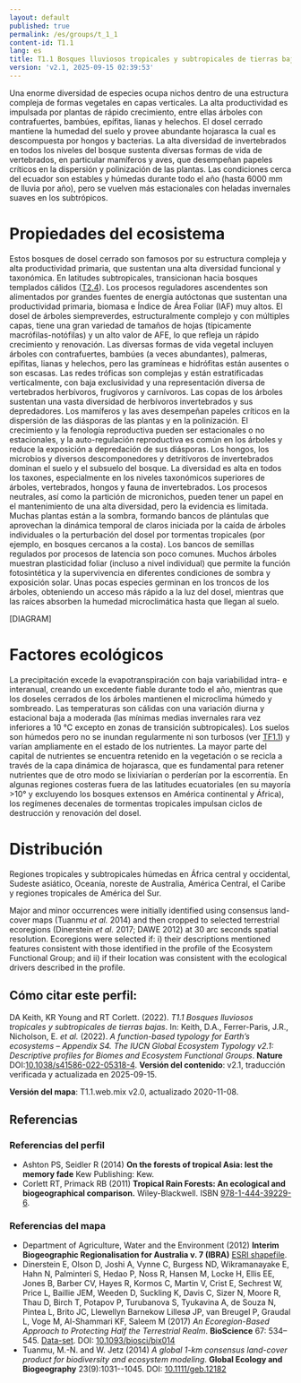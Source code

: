 ```yaml
---
layout: default
published: true
permalink: /es/groups/t_1_1
content-id: T1.1
lang: es
title: T1.1 Bosques lluviosos tropicales y subtropicales de tierras bajas
version: 'v2.1, 2025-09-15 02:39:53'
---
```


Una enorme diversidad de especies ocupa nichos dentro de una estructura compleja de formas vegetales en capas verticales. La alta productividad es impulsada por plantas de rápido crecimiento, entre ellas árboles con contrafuertes, bambúes, epífitas, lianas y helechos. El dosel cerrado mantiene la humedad del suelo y provee abundante hojarasca la cual es descompuesta por hongos y bacterias. La alta diversidad de invertebrados en todos los niveles del bosque sustenta diversas formas de vida de vertebrados, en particular mamíferos y aves, que desempeñan papeles críticos en la dispersión y polinización de las plantas. Las condiciones cerca del ecuador son estables y húmedas durante todo el año (hasta 6000 mm de lluvia por año), pero se vuelven más estacionales con heladas invernales suaves en los subtrópicos.

# Propiedades del ecosistema
 
Estos bosques de dosel cerrado son famosos por su estructura compleja y alta productividad primaria, que sustentan una alta diversidad funcional y taxonómica. En latitudes subtropicales, transicionan hacia bosques templados cálidos ([T2.4](/explore/groups/T2.4)). Los procesos reguladores ascendentes son alimentados por grandes fuentes de energía autóctonas que sustentan una productividad primaria, biomasa e Índice de Área Foliar (IAF) muy altos. El dosel de árboles siempreverdes, estructuralmente complejo y con múltiples capas, tiene una gran variedad de tamaños de hojas (típicamente macrófilas-notófilas) y un alto valor de AFE, lo que refleja un rápido crecimiento y renovación. Las diversas formas de vida vegetal incluyen árboles con contrafuertes, bambúes (a veces abundantes), palmeras, epífitas, lianas y helechos, pero las gramíneas e hidrófitas están ausentes o son escasas. Las redes tróficas son complejas y están estratificadas verticalmente, con baja exclusividad y una representación diversa de vertebrados herbívoros, frugívoros y carnívoros. Las copas de los árboles sustentan una vasta diversidad de herbívoros invertebrados y sus depredadores. Los mamíferos y las aves desempeñan papeles críticos en la dispersión de las diásporas de las plantas y en la polinización. El crecimiento y la fenología reproductiva pueden ser estacionales o no estacionales, y la auto-regulación reproductiva es común en los árboles y reduce la exposición a depredación de sus diásporas. Los hongos, los microbios y diversos descomponedores y detritívoros de invertebrados dominan el suelo y el subsuelo del bosque. La diversidad es alta en todos los taxones, especialmente en los niveles taxonómicos superiores de árboles, vertebrados, hongos y fauna de invertebrados. Los procesos neutrales, así como la partición de micronichos, pueden tener un papel en el mantenimiento de una alta diversidad, pero la evidencia es limitada. Muchas plantas están a la sombra, formando bancos de plántulas que aprovechan la dinámica temporal de claros iniciada por la caída de árboles individuales o la perturbación del dosel por tormentas tropicales (por ejemplo, en bosques cercanos a la costa). Los bancos de semillas regulados por procesos de latencia son poco comunes. Muchos árboles muestran plasticidad foliar (incluso a nivel individual) que permite la función fotosintética y la supervivencia en diferentes condiciones de sombra y exposición solar. Unas pocas especies germinan en los troncos de los árboles, obteniendo un acceso más rápido a la luz del dosel, mientras que las raíces absorben la humedad microclimática hasta que llegan al suelo.

[DIAGRAM]

# Factores ecológicos
 
La precipitación excede la evapotranspiración con baja variabilidad intra- e interanual, creando un excedente fiable durante todo el año, mientras que los doseles cerrados de los árboles mantienen el microclima húmedo y sombreado. Las temperaturas son cálidas con una variación diurna y estacional baja a moderada (las mínimas medias invernales rara vez inferiores a 10 °C excepto en zonas de transición subtropicales). Los suelos son húmedos pero no se inundan regularmente ni son turbosos (ver [TF1.1](/explore/groups/TF1.1)) y varían ampliamente en el estado de los nutrientes. La mayor parte del capital de nutrientes se encuentra retenido en la vegetación o se recicla a través de la capa dinámica de hojarasca, que es fundamental para retener nutrientes que de otro modo se lixiviarían o perderían por la escorrentía. En algunas regiones costeras fuera de las latitudes ecuatoriales (en su mayoría >10° y excluyendo los bosques extensos en América continental y África), los regímenes decenales de tormentas tropicales impulsan ciclos de destrucción y renovación del dosel.
 
# Distribución
 
Regiones tropicales y subtropicales húmedas en África central y occidental, Sudeste asiático, Oceanía, noreste de Australia, América Central, el Caribe y regiones tropicales de América del Sur.

Major and minor occurrences were initially identified using consensus land-cover maps (Tuanmu _et al._ 2014) and then cropped to selected terrestrial ecoregions (Dinerstein _et al._ 2017; DAWE 2012) at 30 arc seconds spatial resolution. Ecoregions were selected if: i) their descriptions mentioned features consistent with those identified in the profile of the Ecosystem Functional Group; and ii) if their location was consistent with the ecological drivers described in the profile.

## Cómo citar este perfil:

DA Keith, KR Young and RT Corlett. (2022). *T1.1 Bosques lluviosos tropicales y subtropicales de tierras bajas*. In: Keith, D.A., Ferrer-Paris, J.R., Nicholson, E. *et al.* (2022). *A function-based typology for Earth’s ecosystems – Appendix S4. The IUCN Global Ecosystem Typology v2.1: Descriptive profiles for Biomes and Ecosystem Functional Groups*. **Nature** DOI:[10.1038/s41586-022-05318-4](https://doi.org/10.1038/s41586-022-05318-4).
**Versión del contenido**: v2.1, traducción verificada y actualizada en 2025-09-15.

**Versión del mapa**: T1.1.web.mix v2.0, actualizado 2020-11-08.

## Referencias

### Referencias del perfil
* Ashton PS, Seidler R (2014) **On the forests of tropical Asia: lest the memory fade** Kew Publishing: Kew.
* Corlett RT, Primack RB  (2011) **Tropical Rain Forests: An ecological and biogeographical comparison.** Wiley-Blackwell. ISBN [978-1-444-39229-6]( https://www.wiley.com/en-us/9781444392296).

### Referencias del mapa
* Department of Agriculture, Water and the Environment (2012) **Interim Biogeographic Regionalisation for Australia v. 7 (IBRA)** [ESRI shapefile](http://intspat01.ris.environment.gov.au/fed/catalog/search/resource/details.page?uuid=%7B3C182B5A-C081-4B56-82CA-DF5AF82F86DD%7D).
* Dinerstein E, Olson D, Joshi A, Vynne C, Burgess ND, Wikramanayake E, Hahn N, Palminteri S, Hedao P, Noss R, Hansen M, Locke H, Ellis EE, Jones B, Barber CV, Hayes R, Kormos C, Martin V, Crist E, Sechrest W, Price L, Baillie JEM, Weeden D, Suckling K, Davis C, Sizer N, Moore R, Thau D, Birch T, Potapov P, Turubanova S, Tyukavina A, de Souza N, Pintea L, Brito JC, Llewellyn Barnekow Lillesø JP, van Breugel P, Graudal L, Voge M, Al-Shammari KF, Saleem M  (2017) *An Ecoregion-Based Approach to Protecting Half the Terrestrial Realm*. **BioScience** 67: 534–545. [Data-set](https://ecoregions2017.appspot.com/). DOI: [10.1093/biosci/bix014](http://doi.org/10.1093/biosci/bix014)
* Tuanmu, M.-N. and W. Jetz (2014) *A global 1-km consensus land-cover product for biodiversity and ecosystem modeling*. **Global Ecology and Biogeography** 23(9):1031--1045. DOI: [10.1111/geb.12182](http://doi.org/10.1111/geb.12182)

